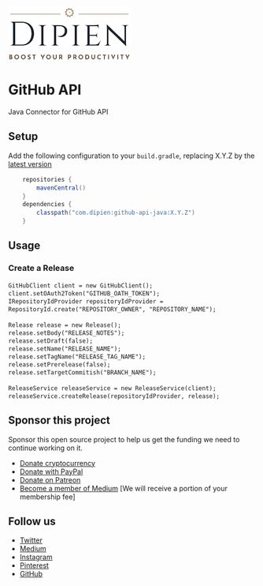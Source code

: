 [![Dipien](https://raw.githubusercontent.com/dipien/dipien-component-builder/master/.github/dipien_logo.png)](http://www.dipien.com)

# GitHub API
Java Connector for GitHub API

## Setup 

Add the following configuration to your `build.gradle`, replacing X.Y.Z by the [latest version](https://github.com/dipien/github-api/releases/latest)

```groovy
    repositories {
        mavenCentral()
    }
    dependencies {
        classpath("com.dipien:github-api-java:X.Y.Z")
    }
```

## Usage

### Create a Release

    GitHubClient client = new GitHubClient();
    client.setOAuth2Token("GITHUB_OATH_TOKEN");
    IRepositoryIdProvider repositoryIdProvider = RepositoryId.create("REPOSITORY_OWNER", "REPOSITORY_NAME");
    
	Release release = new Release();
	release.setBody("RELEASE_NOTES");
	release.setDraft(false);
	release.setName("RELEASE_NAME");
	release.setTagName("RELEASE_TAG_NAME");
	release.setPrerelease(false);
	release.setTargetCommitish("BRANCH_NAME");

	ReleaseService releaseService = new ReleaseService(client);
	releaseService.createRelease(repositoryIdProvider, release);

## Sponsor this project

Sponsor this open source project to help us get the funding we need to continue working on it.

* [Donate cryptocurrency](http://coinbase.dipien.com/)
* [Donate with PayPal](http://paypal.dipien.com/)
* [Donate on Patreon](http://patreon.dipien.com/)
* [Become a member of Medium](https://maxirosson.medium.com/membership) [We will receive a portion of your membership fee]

## Follow us
* [Twitter](http://twitter.dipien.com)
* [Medium](http://medium.dipien.com)
* [Instagram](http://instagram.dipien.com)
* [Pinterest](http://pinterest.dipien.com)
* [GitHub](http://github.dipien.com)
